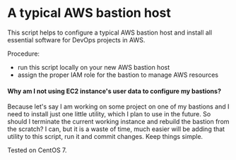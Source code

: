 # A typical AWS bastion host
This script helps to configure a typical AWS bastion host and install all essential software for DevOps projects in AWS.

Procedure:
* run this script locally on your new AWS bastion host
* assign the proper IAM role for the bastion to manage AWS resources 

#### Why am I not using EC2 instance's user data to configure my bastions?
Because let's say I am working on some project on one of my bastions and I need to install just one little utility, which I plan to use in the future. So should I terminate the current working instance and rebuild the bastion from the scratch? I can, but it is a waste of time, much easier will be adding that utility to this script, run it and commit changes. Keep things simple.

Tested on CentOS 7.
